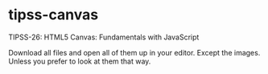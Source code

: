 # tipss-canvas
TIPSS-26: HTML5 Canvas: Fundamentals with JavaScript

Download all files and open all of them up in your editor. Except the images. Unless you prefer to look at them that way.